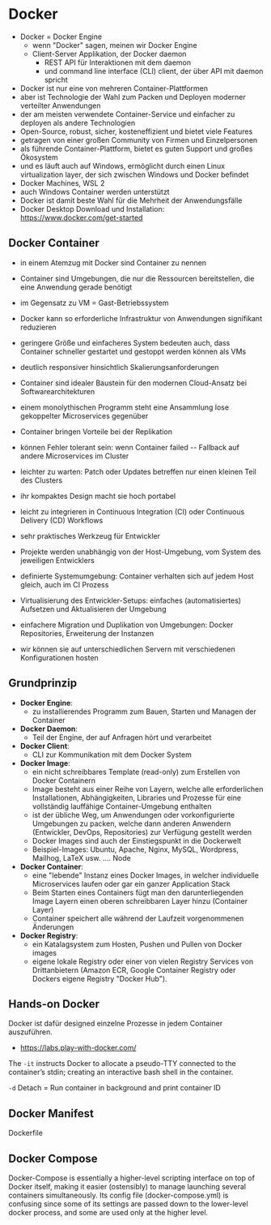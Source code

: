 # Docker

- Docker = Docker Engine
    - wenn "Docker" sagen, meinen wir Docker Engine
    - Client-Server Applikation, der Docker daemon
      - REST API für Interaktionen mit dem daemon
      - und command line interface (CLI) client, der über API mit daemon spricht
- Docker ist nur eine von mehreren Container-Plattformen
- aber ist Technologie der Wahl zum Packen und Deployen moderner verteilter Anwendungen
- der am meisten verwendete Container-Service und einfacher zu deployen als andere Technologien
- Open-Source, robust, sicher, kosteneffizient und bietet viele Features
- getragen von einer großen Community von Firmen und Einzelpersonen
- als führende Container-Plattform, bietet es guten Support und großes Ökosystem
- und es läuft auch auf Windows, ermöglicht durch einen Linux virtualization layer, der sich zwischen Windows und Docker befindet
- Docker Machines, WSL 2
- auch Windows Container werden unterstützt
- Docker ist damit beste Wahl für die Mehrheit der Anwendungsfälle
- Docker Desktop Download und Installation: https://www.docker.com/get-started

## Docker Container

- in einem Atemzug mit Docker sind Container zu nennen
- Container sind Umgebungen, die nur die Ressourcen bereitstellen, die eine Anwendung gerade benötigt
- im Gegensatz zu VM = Gast-Betriebssystem
- Docker kann so erforderliche Infrastruktur von Anwendungen signifikant reduzieren
- geringere Größe und einfacheres System bedeuten auch, dass Container schneller gestartet und gestoppt werden können als VMs
- deutlich responsiver hinsichtlich Skalierungsanforderungen


- Container sind idealer Baustein für den modernen Cloud-Ansatz bei Softwarearchitekturen
- einem monolythischen Programm steht eine Ansammlung lose gekoppelter Microservices gegenüber
- Container bringen Vorteile bei der Replikation
- können Fehler tolerant sein: wenn Container failed -- Fallback auf andere Microservices im Cluster
- leichter zu warten: Patch oder Updates betreffen nur einen kleinen Teil des Clusters
- ihr kompaktes Design macht sie hoch portabel
- leicht zu integrieren in Continuous Integration (CI) oder Continuous Delivery (CD) Workflows
- sehr praktisches Werkzeug für Entwickler
- Projekte werden unabhängig von der Host-Umgebung, vom System des jeweiligen Entwicklers
- definierte Systemumgebung: Container verhalten sich auf jedem Host gleich, auch im CI Prozess
- Virtualisierung des Entwickler-Setups: einfaches (automatisiertes) Aufsetzen und Aktualisieren der Umgebung
- einfachere Migration und Duplikation von Umgebungen: Docker Repositories, Erweiterung der Instanzen
- wir können sie auf unterschiedlichen Servern mit verschiedenen Konfigurationen hosten

## Grundprinzip

- **Docker Engine**:
  - zu installierendes Programm zum Bauen, Starten und Managen der Container
- **Docker Daemon**:
  - Teil der Engine, der auf Anfragen hört und verarbeitet
- **Docker Client**:
  - CLI zur Kommunikation mit dem Docker System
- **Docker Image**:
  - ein nicht schreibbares Template (read-only) zum Erstellen von Docker Containern
  - Image besteht aus einer Reihe von Layern, welche alle erforderlichen Installationen, Abhängigkeiten, Libraries und Prozesse für eine vollständig lauffähige Container-Umgebung enthalten
  - ist der übliche Weg, um Anwendungen oder vorkonfigurierte Umgebungen zu packen, welche dann anderen Anwendern (Entwickler, DevOps, Repositories) zur Verfügung gestellt werden
  - Docker Images sind auch der Einstiegspunkt in die Dockerwelt
  - Beispiel-Images: Ubuntu, Apache, Nginx, MySQL, Wordpress, Mailhog, LaTeX usw. .... Node
- **Docker Container**:
  - eine "lebende" Instanz eines Docker Images, in welcher individuelle Microservices laufen oder gar ein ganzer Application Stack
  - Beim Starten eines Containers fügt man den darunterliegenden Image Layern einen oberen schreibbaren Layer hinzu (Container Layer)
  - Container speichert alle während der Laufzeit vorgenommenen Änderungen
- **Docker Registry**:
  - ein Katalagsystem zum Hosten, Pushen und Pullen von Docker images
  - eigene lokale Registry oder einer von vielen Registry Services von Drittanbietern (Amazon ECR, Google Container Registry oder Dockers eigene Registry "Docker Hub").



## Hands-on Docker

Docker ist dafür designed einzelne Prozesse in jedem Container auszuführen.

- https://labs.play-with-docker.com/


The `-it` instructs Docker to allocate a pseudo-TTY connected to the container’s stdin; creating an interactive bash shell in the container.

`-d` Detach = Run container in background and print container ID

## Docker Manifest

Dockerfile

## Docker Compose

Docker-Compose is essentially a higher-level scripting interface on top of Docker itself, making it easier (ostensibly) to manage launching several containers simultaneously. Its config file (docker-compose.yml) is confusing since some of its settings are passed down to the lower-level docker process, and some are used only at the higher level.
